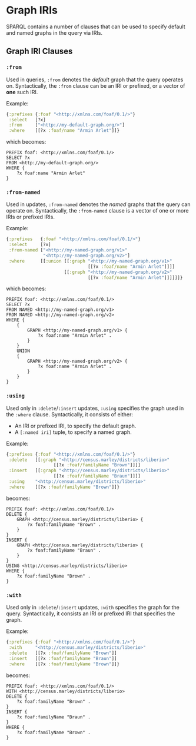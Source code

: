 # Graph IRIs

SPARQL contains a number of clauses that can be used to specify default and named graphs in the query via IRIs.

## Graph IRI Clauses

### `:from`

Used in queries, `:from` denotes the _default_ graph that the query operates on. Syntactically, the `:from` clause can be an IRI or prefixed, or a vector of **one** such IRI.

Example:
```clojure
{:prefixes {:foaf "<http://xmlns.com/foaf/0.1/>"}
 :select   [?x]
 :from     ["<http://my-default-graph.org/>"]
 :where    [[?x :foaf/name "Armin Arlet"]]}
```
which becomes:
```sparql
PREFIX foaf: <http://xmlns.com/foaf/0.1/>
SELECT ?x
FROM <http://my-default-graph.org/>
WHERE {
    ?x foaf:name "Armin Arlet"
}
```

### `:from-named`

Used in updates, `:from-named` denotes the _named_ graphs that the query can operate on. Syntactically, the `:from-named` clause is a vector of one or more IRIs or prefixed IRIs.

Example:
```clojure
{:prefixes   {:foaf "<http://xmlns.com/foaf/0.1/>"}
 :select     [?x]
 :from-named ["<http://my-named-graph.org/v1>"
              "<http://my-named-graph.org/v2>"]
 :where      [[:union [[:graph "<http://my-named-graph.org/v1>"
                               [[?x :foaf/name "Armin Arlet"]]]]
                      [[:graph "<http://my-named-graph.org/v2>"
                               [[?x :foaf/name "Armin Arlet"]]]]]]}
```
which becomes:
```sparql
PREFIX foaf: <http://xmlns.com/foaf/0.1/>
SELECT ?x
FROM NAMED <http://my-named-graph.org/v1>
FROM NAMED <http://my-named-graph.org/v2>
WHERE {
    {
        GRAPH <http://my-named-graph.org/v1> {
            ?x foaf:name "Armin Arlet" .
        }
    }
    UNION
    {
        GRAPH <http://my-named-graph.org/v2> {
            ?x foaf:name "Armin Arlet" .
        }
    }
}
```

### `:using`

Used only in `:delete`/`:insert` updates, `:using` specifies the graph used in the `:where` clause. Syntactically, it consists of either:
- An IRI or prefixed IRI, to specify the default graph.
- A `[:named iri]` tuple, to specify a named graph.

Example:
```clojure
{:prefixes {:foaf "<http://xmlns.com/foaf/0.1/>"}
 :delete   [[:graph "<http://census.marley/districts/liberio>"
                  [[?x :foaf/familyName "Brown"]]]]
 :insert   [[:graph "<http://census.marley/districts/liberio>"
                  [[?x :foaf/familyName "Braun"]]]]
 :using    "<http://census.marley/districts/liberio>"
 :where    [[?x :foaf/familyName "Brown"]]}
```
becomes:
```sparql
PREFIX foaf: <http://xmlns.com/foaf/0.1/>
DELETE {
    GRAPH <http://census.marley/districts/liberio> {
        ?x foaf:familyName "Brown" .
    }
}
INSERT {
    GRAPH <http://census.marley/districts/liberio> {
        ?x foaf:familyName "Braun" .
    }
}
USING <http://census.marley/districts/liberio>
WHERE {
    ?x foaf:familyName "Brown" .
}
```

### `:with`

Used only in `:delete`/`:insert` updates, `:with` specifies the graph for the query. Syntactically, it consists an IRI or prefixed IRI that specifies the graph.

Example:
```clojure
{:prefixes {:foaf "<http://xmlns.com/foaf/0.1/>"}
 :with     "<http://census.marley/districts/liberio>"
 :delete   [[?x :foaf/familyName "Brown"]]
 :insert   [[?x :foaf/familyName "Braun"]]
 :where    [[?x :foaf/familyName "Brown"]]}
```
becomes:
```sparql
PREFIX foaf: <http://xmlns.com/foaf/0.1/>
WITH <http://census.marley/districts/liberio>
DELETE {
    ?x foaf:familyName "Brown" .
}
INSERT {
    ?x foaf:familyName "Braun" .
}
WHERE {
    ?x foaf:familyName "Brown" .
}
```
